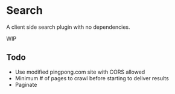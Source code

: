 # Search

A client side search plugin with no dependencies.

WIP

## Todo
- Use modified pingpong.com site with CORS allowed
- Minimum # of pages to crawl before starting to deliver results
- Paginate
